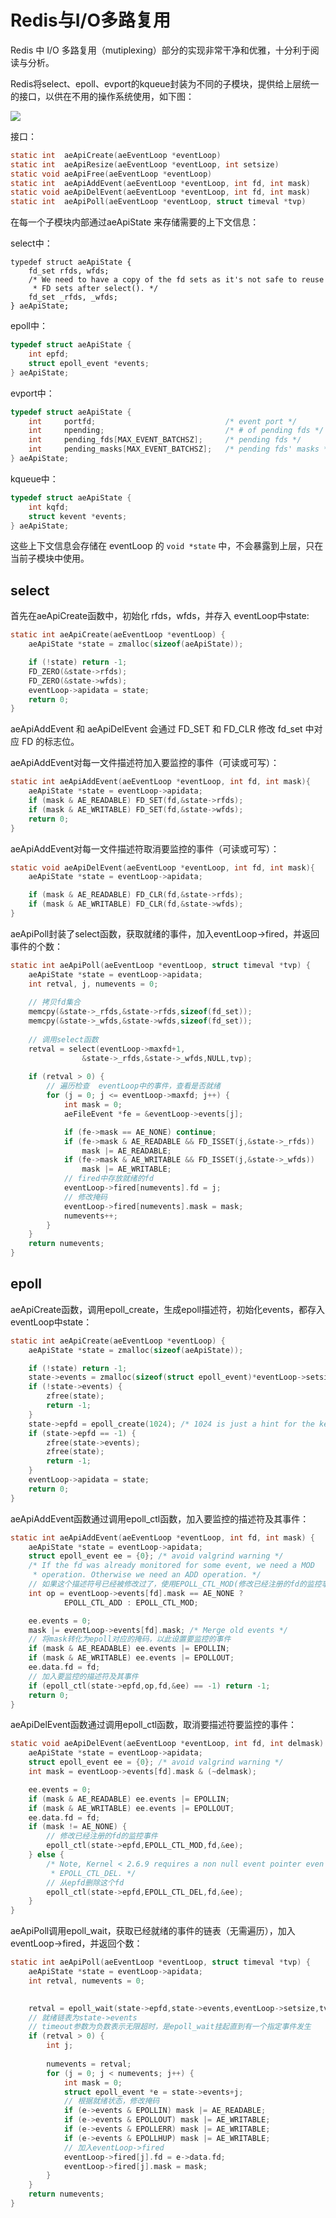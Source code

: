 # Redis与I/O多路复用

Redis 中 I/O 多路复用（mutiplexing）部分的实现非常干净和优雅，十分利于阅读与分析。

Redis将select、epoll、evport的kqueue封装为不同的子模块，提供给上层统一的接口，以供在不用的操作系统使用，如下图：

![](https://upload-images.jianshu.io/upload_images/4440914-b74ff67024941062.png?imageMogr2/auto-orient/strip%7CimageView2/2/w/1240)

接口：

```C
static int  aeApiCreate(aeEventLoop *eventLoop)  
static int  aeApiResize(aeEventLoop *eventLoop, int setsize)
static void aeApiFree(aeEventLoop *eventLoop)
static int  aeApiAddEvent(aeEventLoop *eventLoop, int fd, int mask)
static void aeApiDelEvent(aeEventLoop *eventLoop, int fd, int mask)
static int  aeApiPoll(aeEventLoop *eventLoop, struct timeval *tvp)
```

在每一个子模块内部通过aeApiState 来存储需要的上下文信息：
 
select中：

```
typedef struct aeApiState {
    fd_set rfds, wfds;
    /* We need to have a copy of the fd sets as it's not safe to reuse
     * FD sets after select(). */
    fd_set _rfds, _wfds;
} aeApiState;

```

epoll中：

```C
typedef struct aeApiState {
    int epfd;
    struct epoll_event *events;
} aeApiState;
```

evport中：
```C
typedef struct aeApiState {
    int     portfd;                             /* event port */
    int     npending;                           /* # of pending fds */
    int     pending_fds[MAX_EVENT_BATCHSZ];     /* pending fds */
    int     pending_masks[MAX_EVENT_BATCHSZ];   /* pending fds' masks */
} aeApiState;
```

kqueue中：
```C
typedef struct aeApiState {
    int kqfd;
    struct kevent *events;
} aeApiState;
```

这些上下文信息会存储在 eventLoop 的 `void *state` 中，不会暴露到上层，只在当前子模块中使用。

## select 

首先在aeApiCreate函数中，初始化 rfds，wfds，并存入 eventLoop中state:

```C
static int aeApiCreate(aeEventLoop *eventLoop) {
    aeApiState *state = zmalloc(sizeof(aeApiState));

    if (!state) return -1;
    FD_ZERO(&state->rfds);
    FD_ZERO(&state->wfds);
    eventLoop->apidata = state;
    return 0;
}
```

aeApiAddEvent 和 aeApiDelEvent 会通过 FD_SET 和 FD_CLR 修改 fd_set 中对应 FD 的标志位。

aeApiAddEvent对每一文件描述符加入要监控的事件（可读或可写）：

```C
static int aeApiAddEvent(aeEventLoop *eventLoop, int fd, int mask){
    aeApiState *state = eventLoop->apidata;
    if (mask & AE_READABLE) FD_SET(fd,&state->rfds);
    if (mask & AE_WRITABLE) FD_SET(fd,&state->wfds);
    return 0;
}
```

aeApiAddEvent对每一文件描述符取消要监控的事件（可读或可写）：

```C
static void aeApiDelEvent(aeEventLoop *eventLoop, int fd, int mask){
    aeApiState *state = eventLoop->apidata;

    if (mask & AE_READABLE) FD_CLR(fd,&state->rfds);
    if (mask & AE_WRITABLE) FD_CLR(fd,&state->wfds);
}
```

aeApiPoll封装了select函数，获取就绪的事件，加入eventLoop->fired，并返回事件的个数：

```C
static int aeApiPoll(aeEventLoop *eventLoop, struct timeval *tvp) {
    aeApiState *state = eventLoop->apidata;
    int retval, j, numevents = 0;
    
    // 拷贝fd集合
    memcpy(&state->_rfds,&state->rfds,sizeof(fd_set));
    memcpy(&state->_wfds,&state->wfds,sizeof(fd_set));
    
    // 调用select函数
    retval = select(eventLoop->maxfd+1,
                &state->_rfds,&state->_wfds,NULL,tvp);
                
    if (retval > 0) {
        // 遍历检查  eventLoop中的事件，查看是否就绪
        for (j = 0; j <= eventLoop->maxfd; j++) {
            int mask = 0;
            aeFileEvent *fe = &eventLoop->events[j];

            if (fe->mask == AE_NONE) continue;
            if (fe->mask & AE_READABLE && FD_ISSET(j,&state->_rfds))
                mask |= AE_READABLE;
            if (fe->mask & AE_WRITABLE && FD_ISSET(j,&state->_wfds))
                mask |= AE_WRITABLE;
            // fired中存放就绪的fd
            eventLoop->fired[numevents].fd = j;
            // 修改掩码 
            eventLoop->fired[numevents].mask = mask;
            numevents++;
        }
    }
    return numevents;
}
```

## epoll

aeApiCreate函数，调用epoll_create，生成epoll描述符，初始化events，都存入 eventLoop中state：

```C
static int aeApiCreate(aeEventLoop *eventLoop) {
    aeApiState *state = zmalloc(sizeof(aeApiState));

    if (!state) return -1;
    state->events = zmalloc(sizeof(struct epoll_event)*eventLoop->setsize);
    if (!state->events) {
        zfree(state);
        return -1;
    }
    state->epfd = epoll_create(1024); /* 1024 is just a hint for the kernel */
    if (state->epfd == -1) {
        zfree(state->events);
        zfree(state);
        return -1;
    }
    eventLoop->apidata = state;
    return 0;
}
```

aeApiAddEvent函数通过调用epoll_ctl函数，加入要监控的描述符及其事件：

```C
static int aeApiAddEvent(aeEventLoop *eventLoop, int fd, int mask) {
    aeApiState *state = eventLoop->apidata;
    struct epoll_event ee = {0}; /* avoid valgrind warning */
    /* If the fd was already monitored for some event, we need a MOD
     * operation. Otherwise we need an ADD operation. */
    // 如果这个描述符号已经被修改过了，使用EPOLL_CTL_MOD(修改已经注册的fd的监控事件)，否则使用EPOLL_CTL_ADD加入
    int op = eventLoop->events[fd].mask == AE_NONE ?
            EPOLL_CTL_ADD : EPOLL_CTL_MOD;

    ee.events = 0;
    mask |= eventLoop->events[fd].mask; /* Merge old events */
    // 将mask转化为epoll对应的掩码，以此设置要监控的事件
    if (mask & AE_READABLE) ee.events |= EPOLLIN;
    if (mask & AE_WRITABLE) ee.events |= EPOLLOUT;
    ee.data.fd = fd;
    // 加入要监控的描述符及其事件
    if (epoll_ctl(state->epfd,op,fd,&ee) == -1) return -1;
    return 0;
}
```

aeApiDelEvent函数通过调用epoll_ctl函数，取消要描述符要监控的事件：

```C
static void aeApiDelEvent(aeEventLoop *eventLoop, int fd, int delmask) {
    aeApiState *state = eventLoop->apidata;
    struct epoll_event ee = {0}; /* avoid valgrind warning */
    int mask = eventLoop->events[fd].mask & (~delmask);

    ee.events = 0;
    if (mask & AE_READABLE) ee.events |= EPOLLIN;
    if (mask & AE_WRITABLE) ee.events |= EPOLLOUT;
    ee.data.fd = fd;
    if (mask != AE_NONE) {
        // 修改已经注册的fd的监控事件
        epoll_ctl(state->epfd,EPOLL_CTL_MOD,fd,&ee);
    } else {
        /* Note, Kernel < 2.6.9 requires a non null event pointer even for
         * EPOLL_CTL_DEL. */
        // 从epfd删除这个fd
        epoll_ctl(state->epfd,EPOLL_CTL_DEL,fd,&ee);
    }
}
```

aeApiPoll调用epoll_wait，获取已经就绪的事件的链表（无需遍历），加入
eventLoop->fired，并返回个数：

```C
static int aeApiPoll(aeEventLoop *eventLoop, struct timeval *tvp) {
    aeApiState *state = eventLoop->apidata;
    int retval, numevents = 0;

    
    retval = epoll_wait(state->epfd,state->events,eventLoop->setsize,tvp ? (tvp->tv_sec*1000 + tvp->tv_usec/1000) : -1);
    // 就绪链表为state->events
    // timeout参数为负数表示无限超时，是epoll_wait挂起直到有一个指定事件发生
    if (retval > 0) {
        int j;
        
        numevents = retval;
        for (j = 0; j < numevents; j++) {
            int mask = 0;
            struct epoll_event *e = state->events+j;
            // 根据就绪状态，修改掩码 
            if (e->events & EPOLLIN) mask |= AE_READABLE;
            if (e->events & EPOLLOUT) mask |= AE_WRITABLE;
            if (e->events & EPOLLERR) mask |= AE_WRITABLE;
            if (e->events & EPOLLHUP) mask |= AE_WRITABLE;
            // 加入eventLoop->fired
            eventLoop->fired[j].fd = e->data.fd;
            eventLoop->fired[j].mask = mask;
        }
    }
    return numevents;
}
```
